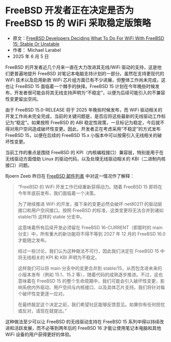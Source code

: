# FreeBSD 开发者正在决定是否为 FreeBSD 15 的 WiFi 采取稳定版策略

- 原文：[FreeBSD Developers Deciding What To Do For WiFi With FreeBSD 15: Stable Or Unstable](https://www.phoronix.com/news/FreeBSD-15-WiFi-Plans)
- 作者： Michael Larabel
- 2025 年 6 月 5 日

FreeBSD 的开发者近几个月来一直在大力改进其无线/WiFi 驱动的支持，这是他们更普遍地提升 FreeBSD 对笔记本电脑支持计划的一部分。虽然在支持更现代的 WiFi 技术以及启用新款 WiFi 芯片组方面已有不少进展，但整体工作尚未完成，这也让 FreeBSD 15 面临着一个棘手的抉择。FreeBSD 15 计划在今年晚些时候发布，开发者很可能会将其无线支持声明为“不稳定”，以便为后续可能引入的不兼容性变更留出空间。

由于 FreeBSD 15.0-RELEASE 将于 2025 年晚些时候发布，而 WiFi 驱动相关的开发工作尚未完全完成，当前的关键问题是，是否应将这些最新的无线驱动工作标记为“稳定”。如果按照 FreeBSD 的 ABI 稳定性政策，一旦标记为稳定，今后就不得对用户空间造成破坏性变更。因此，开发者正在考虑采用“不稳定”的方式发布 FreeBSD 15，以便在后续的 FreeBSD 15.x 小版本中可以按需引入无线相关的破坏性变更。

当前工作的重点是围绕 FreeBSD 的 KPI（内核编程接口）兼容层，特别是用于在无线驱动方面借助 Linux 的驱动代码，以及处理无线驱动相关的 KBI（二进制内核接口）问题。

Bjoern Zeeb 昨日在 [FreeBSD 邮件列表](https://lists.freebsd.org/archives/freebsd-current/2025-June/007800.html) 中对这一情况作了解释：

> “FreeBSD 的 WiFi 开发工作已经重新获得动力。随着 FreeBSD 15 即将在今年年底前发布，我们面临着一个决策。
>
> 为了继续推进 WiFi 的开发，接下来的变更必然会破坏 net80211 的驱动层接口和用户空间接口。按照 FreeBSD 的标准，这类变更将无法合并到诸如 stable/15 这样的 stable 分支中。
>
> 这意味着所有后续开发必须留在 FreeBSD 16-CURRENT（即那时的 main 分支）中，所有重大的新功能将不得不等到 2027 年 12 月的 FreeBSD 16.0 才能随之发布。
>
> 经过一些讨论，我们认为这种做法不可行，因此我们决定在 FreeBSD 15 中将无线相关的 KPI 和 KBI 声明为不稳定。
>
> 这样我们可以将 main 分支中的变更合并到 stable/15，从而包含进未来的小版本发布（例如 15.1、15.2 等），随着代码的成熟逐步推进。不过，这也意味着在 FreeBSD 15 的整个生命周期中，我们可能会引入破坏性变更，影响系统内外驱动、用户空间与内核接口、以及具体芯片支持。我们将针对每个破坏性变更逐一应对。
>
> 在最终敲定这个决定之前，我们希望社区能够反馈意见。如果你有任何担忧或反对，请现在就提出。”

这种做法至少可以让 FreeBSD 的无线驱动支持在 FreeBSD 15 系列中得以持续改进和活跃发展，而不必等到两年后的 FreeBSD 16 才能让使用笔记本电脑和其他 WiFi 设备的用户获得更好的体验。
